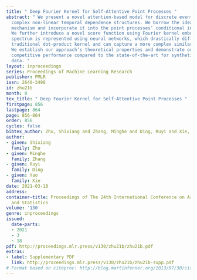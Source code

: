 ```yaml
---
title: " Deep Fourier Kernel for Self-Attentive Point Processes "
abstract: " We present a novel attention-based model for discrete event data to capture
  complex non-linear temporal dependence structures. We borrow the idea from the attention
  mechanism and incorporate it into the point processes’ conditional intensity function.
  We further introduce a novel score function using Fourier kernel embedding, whose
  spectrum is represented using neural networks, which drastically differs from the
  traditional dot-product kernel and can capture a more complex similarity structure.
  We establish our approach’s theoretical properties and demonstrate our approach’s
  competitive performance compared to the state-of-the-art for synthetic and real
  data. "
layout: inproceedings
series: Proceedings of Machine Learning Research
publisher: PMLR
issn: 2640-3498
id: zhu21b
month: 0
tex_title: " Deep Fourier Kernel for Self-Attentive Point Processes "
firstpage: 856
lastpage: 864
page: 856-864
order: 856
cycles: false
bibtex_author: Zhu, Shixiang and Zhang, Minghe and Ding, Ruyi and Xie, Yao
author:
- given: Shixiang
  family: Zhu
- given: Minghe
  family: Zhang
- given: Ruyi
  family: Ding
- given: Yao
  family: Xie
date: 2021-03-18
address:
container-title: Proceedings of The 24th International Conference on Artificial Intelligence
  and Statistics
volume: '130'
genre: inproceedings
issued:
  date-parts:
  - 2021
  - 3
  - 18
pdf: http://proceedings.mlr.press/v130/zhu21b/zhu21b.pdf
extras:
- label: Supplementary PDF
  link: http://proceedings.mlr.press/v130/zhu21b/zhu21b-supp.pdf
# Format based on citeproc: http://blog.martinfenner.org/2013/07/30/citeproc-yaml-for-bibliographies/
---
```


